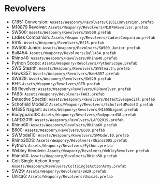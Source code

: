 # Revolvers
- C1851 Conversion: `Assets/Weaponry/Revolvers/C1851Conversion.prefab`
- M18879 Revolver: `Assets/Weaponry/Revolvers/M1879Revolver.prefab`
- SW500: `Assets/Weaponry/Revolvers/SW500.prefab`
- Ladies Companion: `Assets/Weaponry/Revolvers/LadiesCompanion.prefab`
- RS15: `Assets/Weaponry/Revolvers/RS15.prefab`
- SW500 Junior: `Assets/Weaponry/Revolvers/SW500_Junior.prefab`
- Bull454: `Assets/Weaponry/Revolvers/Bull454.prefab`
- Rhino40: `Assets/Weaponry/Revolvers/Rhino40.prefab`
- Python Scope: `Assets/Weaponry/Revolvers/PythonScope.prefab`
- SWS Stealth: `Assets/Weaponry/Revolvers/SWStealth.prefab`
- Hawk357: `Assets/Weaponry/Revolvers/Hawk357.prefab`
- SW629: `Assets/Weaponry/Revolvers/SW629.prefab`
- BFR: `Assets/Weaponry/Revolvers/BFR.prefab`
- R8 Revolver: `Assets/Weaponry/Revolvers/R8Revolver.prefab`
- FA83: `Assets/Weaponry/Revolvers/FA83.prefab`
- Detective Special: `Assets/Weaponry/Revolvers/DetectiveSpecial.prefab`
- Schofield Model3: `Assets/Weaponry/Revolvers/SchofieldModel3.prefab`
- M1895 Nagant: `Assets/Weaponry/Revolvers/M1895Nagant.prefab`
- Bodyguard38: `Assets/Weaponry/Revolvers/Bodyguard38.prefab`
- LAPD2019: `Assets/Weaponry/Revolvers/LAPD2019.prefab`
- Rhino60: `Assets/Weaponry/Revolvers/Rhino60.prefab`
- B600: `Assets/Weaponry/Revolvers/B600.prefab`
- SWModel10: `Assets/Weaponry/Revolvers/SWModel10.prefab`
- Rhino20DS: `Assets/Weaponry/Revolvers/Rhino20DS.prefab`
- Python: `Assets/Weaponry/Revolvers/Python.prefab`
- Webley Revolver: `Assets/Weaponry/Revolvers/WebleyRevolver.prefab`
- Rhino50: `Assets/Weaponry/Revolvers/Rhino50.prefab`
- Colt Single Action Army: `Assets/Weaponry/Revolvers/ColtSingleActionArmy.prefab`
- SW29: `Assets/Weaponry/Revolvers/SW29.prefab`
- Unica6: `Assets/Weaponry/Revolvers/Unica6.prefab`